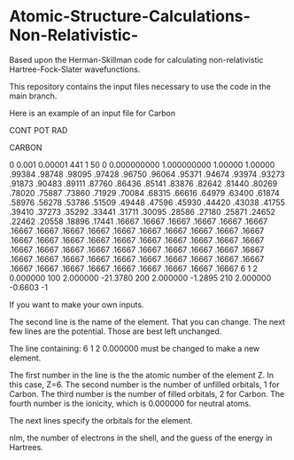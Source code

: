 # Atomic-Structure-Calculations-Non-Relativistic-
Based upon the Herman-Skillman code for calculating non-relativistic Hartree-Fock-Slater wavefunctions. 

This repository contains the input files necessary to use the code in the main branch. 

Here is an example of an input file for Carbon

CONT     POT     RAD

CARBON

   0 0.001  0.00001 441   1  50   0   0.000000000   1.000000000   1.00000
 1.00000 .99384 .98748 .98095 .97428 .96750 .96064 .95371 .94674 .93974
  .93273 .91873 .90483 .89111 .87760 .86436 .85141 .83876 .82642 .81440
  .80269 .78020 .75887 .73860 .71929 .70084 .68315 .66616 .64979 .63400
  .61874 .58976 .56278 .53786 .51509 .49448 .47596 .45930 .44420 .43038
  .41755 .39410 .37273 .35292 .33441 .31711 .30095 .28586 .27180 .25871
  .24652 .22462 .20558 .18896 .17441 .16667 .16667 .16667 .16667 .16667
  .16667 .16667 .16667 .16667 .16667 .16667 .16667 .16667 .16667 .16667
  .16667 .16667 .16667 .16667 .16667 .16667 .16667 .16667 .16667 .16667
  .16667 .16667 .16667 .16667 .16667 .16667 .16667 .16667 .16667 .16667
  .16667 .16667 .16667 .16667 .16667 .16667 .16667 .16667 .16667 .16667
  .16667 .16667 .16667 .16667 .16667 .16667 .16667 .16667 .16667 .16667
  6    1   2  0.000000
 100  2.000000   -21.3780
 200  2.000000    -1.2895
 210  2.000000    -0.6603
  -1
  
  
  If you want to make your own inputs.
  
  The second line is the name of the element. That you can change. 
  The next few lines are the potential. Those are best left unchanged. 
  
  The line containing:  6    1   2  0.000000 must be changed to make a new element.
  
  The first number in the line is the the atomic number of the element Z. In this case, Z=6.
  The second number is the number of unfilled orbitals, 1 for Carbon.
  The third number is the number of filled orbitals, 2 for Carbon. 
  The fourth number is the ionicity, which is 0.000000 for neutral atoms.
  
  The next lines specify the orbitals for the element. 
  
  nlm, the number of electrons in the shell, and the guess of the energy in Hartrees.
 
